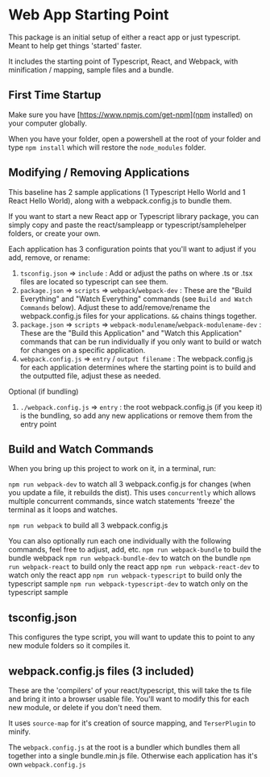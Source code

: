 # Web App Starting Point
This package is an initial setup of either a react app or just typescript.  Meant to help get things 'started' faster.

It includes the starting point of Typescript, React, and Webpack, with minification / mapping, sample files and a bundle.

## First Time Startup
Make sure you have [https://www.npmjs.com/get-npm](npm installed) on your computer globally.

When you have your folder, open a powershell at the root of your folder and type `npm install` which will restore the `node_modules` folder.

## Modifying / Removing Applications
This baseline has 2 sample applications (1 Typescript Hello World and 1 React Hello World), along with a webpack.config.js to bundle them.

If you want to start a new React app or Typescript library package, you can simply copy and paste the react/sampleapp or typescript/samplehelper folders, or create your own.

Each application has 3 configuration points that you'll want to adjust if you add, remove, or rename:

1. `tsconfig.json` => `include` : Add or adjust the paths on where .ts or .tsx files are located so typescript can see them.
1. `package.json` => `scripts` => `webpack`/`webpack-dev` : These are the "Build Everything" and "Watch Everything" commands (see `Build and Watch Commands` below).  Adjust these to add/remove/rename the webpack.config.js files for your applications.  `&&` chains things together.
1. `package.json` => `scripts` => `webpack-modulename`/`webpack-modulename-dev` : These are the "Build this Application" and "Watch this Application" commands that can be run individually if you only want to build or watch for changes on a specific application.
1. `webpack.config.js` => `entry` / `output filename` : The webpack.config.js for each application determines where the starting point is to build and the outputted file, adjust these as needed.

Optional (if bundling)
1. `./webpack.config.js` => `entry` : the root webpack.config.js (if you keep it) is the bundling, so add any new applications or remove them from the entry point


## Build and Watch Commands
When you bring up this project to work on it, in a terminal, run:

`npm run webpack-dev` to watch all 3 webpack.config.js for changes (when you update a file, it rebuilds the dist).  This uses `concurrently` which allows multiple concurrent commands, since watch statements 'freeze' the terminal as it loops and watches.

`npm run webpack` to build all 3 webpack.config.js

You can also optionally run each one individually with the following commands, feel free to adjust, add, etc.
`npm run webpack-bundle` to build the bundle webpack
`npm run webpack-bundle-dev` to watch on the bundle
`npm run webpack-react` to build only the react app
`npm run webpack-react-dev` to watch only the react app
`npm run webpack-typescript` to build only the typescript sample
`npm run webpack-typescript-dev` to watch only on the typescript sample

## tsconfig.json
This configures the type script, you will want to update this to point to any new module folders so it compiles it.

## webpack.config.js files (3 included)
These are the 'compilers' of your react/typescript, this will take the ts file and bring it into a browser usable file.  You'll want to modify this for each new module, or delete if you don't need them.

It uses `source-map` for it's creation of source mapping, and `TerserPlugin` to minify.

The `webpack.config.js` at the root is a bundler which bundles them all together into a single bundle.min.js file.  Otherwise each application has it's own `webpack.config.js`
